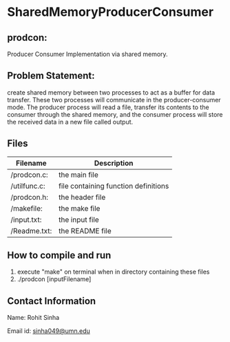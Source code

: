 SharedMemoryProducerConsumer
============================

prodcon:
---------
Producer Consumer Implementation via shared memory.

Problem Statement:
------------------
create shared memory between two processes  to act as a  buffer for data transfer. These two processes will communicate in the producer-consumer mode.  The producer process will read a file, transfer its contents to the consumer through the shared memory, and the consumer process will store the received data in a new file called output.

Files
-----
Filename | Description 
----------|------------
/prodcon.c:| the main file
/utilfunc.c:| file containing function definitions 
/prodcon.h:| the header file
/makefile:| the make file
/input.txt:| the input file
/Readme.txt:| the README file

How to compile and run
-----------------------
1. execute "make" on terminal when in directory containing these files
2. ./prodcon [inputFilename]


Contact Information
--------------------
Name: Rohit Sinha

Email id: sinha049@umn.edu
